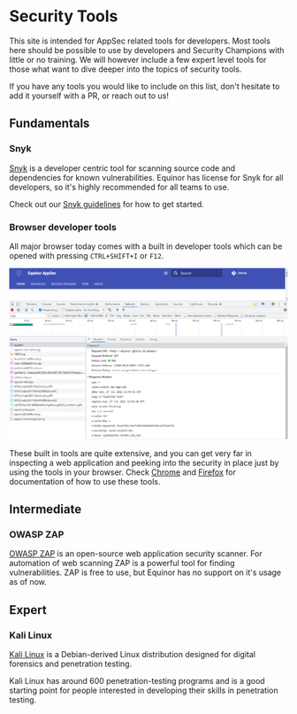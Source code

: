 # Security Tools
This site is intended for AppSec related tools for developers. Most tools here should be possible to use by developers and Security Champions with little or no training. We will however include a few expert level tools for those what want to dive deeper into the topics of security tools.

If you have any tools you would like to include on this list, don't hesitate to add it yourself with a PR, or reach out to us!

## Fundamentals
### Snyk
[Snyk](https://snyk.io/) is a developer centric tool for scanning source code and dependencies for known vulnerabilities. Equinor has license for Snyk for all developers, so it's highly recommended for all teams to use.

Check out our [Snyk guidelines](../snyk/index.md) for how to get started.

### Browser developer tools
All major browser today comes with a built in developer tools which can be opened with pressing `CTRL+SHIFT+I` or `F12`.

![Chrome developer tools](./devtools.png)

These built in tools are quite extensive, and you can get very far in inspecting a web application and peeking into the security in place just by using the tools in your browser. Check [Chrome](https://developer.chrome.com/docs/devtools/) and [Firefox](https://firefox-dev.tools/) for documentation of how to use these tools.

## Intermediate
### OWASP ZAP
[OWASP ZAP](https://www.zaproxy.org/) is an open-source web application security scanner. For automation of web scanning ZAP is a powerful tool for finding vulnerabilities. ZAP is free to use, but Equinor has no support on it's usage as of now.

## Expert
### Kali Linux
[Kali Linux](https://www.kali.org/) is a Debian-derived Linux distribution designed for digital forensics and penetration testing.

Kali Linux has around 600 penetration-testing programs and is a good starting point for people interested in developing their skills in penetration testing.

